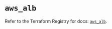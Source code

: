 # `aws_alb`

Refer to the Terraform Registry for docs: [`aws_alb`](https://registry.terraform.io/providers/hashicorp/aws/5.99.0/docs/resources/alb).
